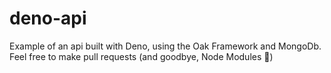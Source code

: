 # deno-api

Example of an api built with Deno, using the Oak Framework and MongoDb. 
Feel free to make pull requests (and goodbye, Node Modules 🙏)
